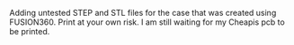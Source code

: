 Adding untested STEP and STL files for the case that was created using FUSION360. Print at your own risk. I am still waiting for my Cheapis pcb to be printed.